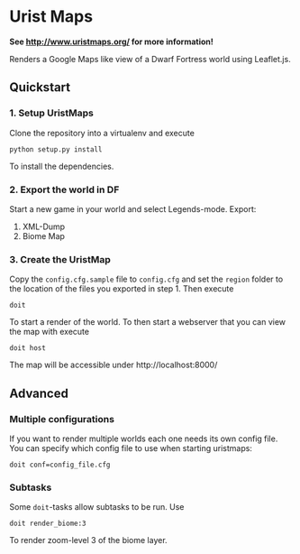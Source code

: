 Urist Maps
==========

**See http://www.uristmaps.org/ for more information!**

Renders a Google Maps like view of a Dwarf Fortress world using Leaflet.js.

Quickstart
----------

### 1. Setup UristMaps

Clone the repository into a virtualenv and execute

    python setup.py install

To install the dependencies.

### 2. Export the world in DF

Start a new game in your world and select Legends-mode. Export:

1. XML-Dump
2. Biome Map

### 3. Create the UristMap

Copy the `config.cfg.sample` file to `config.cfg` and set the `region` folder to the location of the files you exported in step 1. Then execute

    doit

To start a render of the world. To then start a webserver that you can view the map with
execute

    doit host

The map will be accessible under http://localhost:8000/

Advanced
--------

### Multiple configurations

If you want to render multiple worlds each one needs its own config file. You can specify which config file to use when starting uristmaps:

    doit conf=config_file.cfg



### Subtasks

Some `doit`-tasks allow subtasks to be run. Use

    doit render_biome:3

To render zoom-level 3 of the biome layer.

